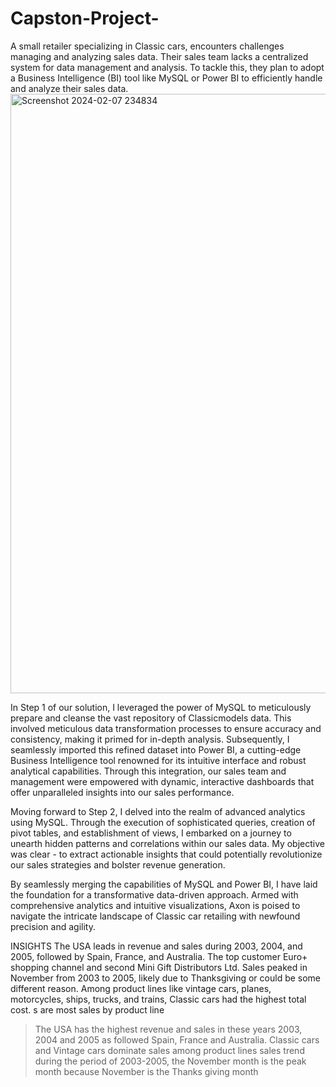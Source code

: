 # Capston-Project-
A small retailer specializing in Classic cars, encounters challenges managing and analyzing sales data. Their sales team lacks a centralized system for data management and analysis. To tackle this, they plan to adopt a Business Intelligence (BI) tool like MySQL or Power BI to efficiently handle and analyze their sales data.
<img width="959" alt="Screenshot 2024-02-07 234834" src="https://github.com/sturmanidze/Capston-Project-/assets/71189710/7fcfcc37-d588-418e-bc37-c0dbd50b04d9">

In Step 1 of our solution, I leveraged the power of MySQL to meticulously prepare and cleanse the vast repository of Classicmodels data. This involved meticulous data transformation processes to ensure accuracy and consistency, making it primed for in-depth analysis. Subsequently, I seamlessly imported this refined dataset into Power BI, a cutting-edge Business Intelligence tool renowned for its intuitive interface and robust analytical capabilities. Through this integration, our sales team and management were empowered with dynamic, interactive dashboards that offer unparalleled insights into our sales performance.

Moving forward to Step 2, I delved into the realm of advanced analytics using MySQL. Through the execution of sophisticated queries, creation of pivot tables, and establishment of views, I embarked on a journey to unearth hidden patterns and correlations within our sales data. My objective was clear - to extract actionable insights that could potentially revolutionize our sales strategies and bolster revenue generation.

By seamlessly merging the capabilities of MySQL and Power BI, I have laid the foundation for a transformative data-driven approach. Armed with comprehensive analytics and intuitive visualizations, Axon is poised to navigate the intricate landscape of Classic car retailing with newfound precision and agility.

INSIGHTS
The USA leads in revenue and sales during 2003, 2004, and 2005, followed by Spain, France, and Australia.
The top customer Euro+ shopping channel and second Mini Gift Distributors Ltd. 
Sales peaked in November from 2003 to 2005, likely due to Thanksgiving or could be some different reason. 
Among product lines like vintage cars, planes, motorcycles, ships, trucks, and trains, Classic cars had the highest total cost. s are most sales by product line
>The USA has the highest revenue and sales in these years 2003, 2004 and 2005 as followed Spain, France and Australia.
Classic cars and Vintage cars dominate sales among product lines sales trend during the period of 2003-2005, the November month is the peak month because November is the Thanks giving month 







